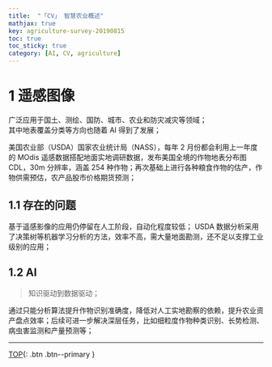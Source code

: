 ```yaml
---
title:  "「CV」 智慧农业概述"
mathjax: true
key: agriculture-survey-20190815
toc: true
toc_sticky: true
category: [AI, CV, agriculture]
---
```

<span id='head'></span>  

<!--more-->
# 1 遥感图像
广泛应用于国土、测绘、国防、城市、农业和防灾减灾等领域；    
其中地表覆盖分类等方向也随着 AI 得到了发展；     

美国农业部（USDA）国家农业统计局（NASS），每年 2 月份都会利用上一年度的 MOdis 遥感数据搭配地面实地调研数据，发布美国全境的作物地表分布图 CDL，30m 分辨率，涵盖 254 种作物；再次基础上进行各种粮食作物的估产，作物供需预估，农产品股市价格期货预测；      

## 1.1 存在的问题
基于遥感影像的应用仍停留在人工阶段，自动化程度较低； USDA 数据分析采用了决策树等机器学习分析的方法，效率不高，需大量地面勘测，还不足以支撑工业级别的应用；    


## 1.2 AI
>知识驱动到数据驱动；   

通过只能分析算法提升作物识别准确度，降低对人工实地勘察的依赖，提升农业资产盘点效率；后续可进一步解决深层任务，比如细粒度作物种类识别、长势检测、病虫害监测和产量预测等；

-------------------  
[TOP](#head){: .btn .btn--primary }   

